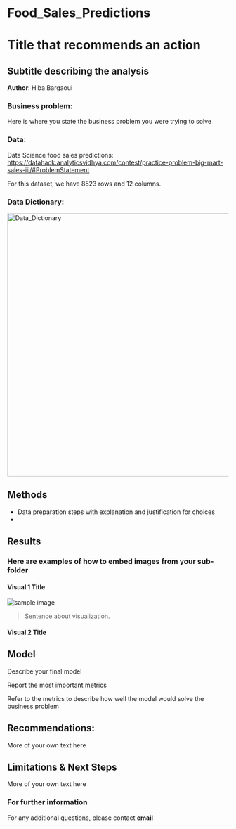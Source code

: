 # Food_Sales_Predictions
# Title that recommends an action
## Subtitle describing the analysis 

**Author**: Hiba Bargaoui 

### Business problem: 

Here is where you state the business problem you were trying to solve


### Data: 
Data Science food sales predictions: https://datahack.analyticsvidhya.com/contest/practice-problem-big-mart-sales-iii/#ProblemStatement


For this dataset, we have 8523 rows and 12 columns. 

### Data Dictionary:
<img width="599" alt="Data_Dictionary" src="https://github.com/HibaBargaoui/Food_Sales_Predictions/assets/135720154/68ed84fe-cd37-4a0a-886a-410e1c63b229">


## Methods
- Data preparation steps with explanation and justification for choices
- 

## Results

### Here are examples of how to embed images from your sub-folder


#### Visual 1 Title
![sample image](project1_sample_image.png)

> Sentence about visualization.

#### Visual 2 Title

## Model

Describe your final model

Report the most important metrics

Refer to the metrics to describe how well the model would solve the business problem

## Recommendations:

More of your own text here


## Limitations & Next Steps

More of your own text here


### For further information


For any additional questions, please contact **email**
